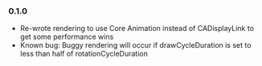 ### 0.1.0
* Re-wrote rendering to use Core Animation instead of CADisplayLink to get some performance wins
* Known bug: Buggy rendering will occur if drawCycleDuration is set to less than half of rotationCycleDuration
